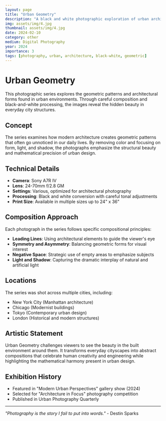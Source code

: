 ```yaml
---
layout: page
title: "Urban Geometry"
description: "A black and white photographic exploration of urban architecture, focusing on geometric patterns and the interplay of light and shadow in cityscapes."
img: assets/img/4.jpg
thumbnail: assets/img/4.jpg
date: 2024-02-10
category: other
medium: Digital Photography
year: 2024
importance: 3
tags: [photography, urban, architecture, black-white, geometric]
---
```


# Urban Geometry

This photographic series explores the geometric patterns and architectural forms found in urban environments. Through careful composition and black-and-white processing, the images reveal the hidden beauty in everyday city structures.

## Concept

The series examines how modern architecture creates geometric patterns that often go unnoticed in our daily lives. By removing color and focusing on form, light, and shadow, the photographs emphasize the structural beauty and mathematical precision of urban design.

## Technical Details

- **Camera**: Sony A7R IV
- **Lens**: 24-70mm f/2.8 GM
- **Settings**: Various, optimized for architectural photography
- **Processing**: Black and white conversion with careful tonal adjustments
- **Print Size**: Available in multiple sizes up to 24" x 36"

## Composition Approach

Each photograph in the series follows specific compositional principles:
- **Leading Lines**: Using architectural elements to guide the viewer's eye
- **Symmetry and Asymmetry**: Balancing geometric forms for visual interest
- **Negative Space**: Strategic use of empty areas to emphasize subjects
- **Light and Shadow**: Capturing the dramatic interplay of natural and artificial light

## Locations

The series was shot across multiple cities, including:
- New York City (Manhattan architecture)
- Chicago (Modernist buildings)
- Tokyo (Contemporary urban design)
- London (Historical and modern structures)

## Artistic Statement

Urban Geometry challenges viewers to see the beauty in the built environment around them. It transforms everyday cityscapes into abstract compositions that celebrate human creativity and engineering while highlighting the mathematical harmony present in urban design.

## Exhibition History

- Featured in "Modern Urban Perspectives" gallery show (2024)
- Selected for "Architecture in Focus" photography competition
- Published in Urban Photography Quarterly

---

*"Photography is the story I fail to put into words."* - Destin Sparks
